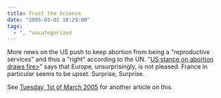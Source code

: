 ```yaml
---
title: Trust the Science
date: "2005-03-02 18:29:00"
tags:
  - ", "uncategorized
---
```

<p> More news on the US push to keep abortion from being a
"reproductive services" and thus a "right" according to the UN.
"<a href="http://news.bbc.co.uk/2/hi/americas/4310535.stm">US stance
on abortion draws fire></a>" says that Europe, unsurprisingly, is
not pleased.  France in particular seems to be upset.  Surprise,
Surprise.</p>

<p>See <a href="./view.php?date=20050301-1611">Tuesday, 1st of
March 2005</a> for another article on this.</p>

